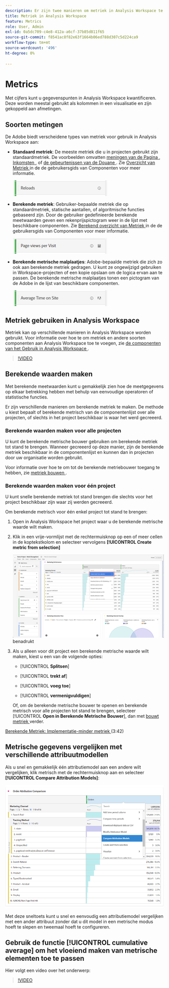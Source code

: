 ```yaml
---
description: Er zijn twee manieren om metriek in Analysis Workspace te gebruiken.
title: Metriek in Analysis Workspace
feature: Metrics
role: User, Admin
exl-id: 0a5dc709-c4e8-412a-a6cf-37b85d811f65
source-git-commit: f8541ac8f82e63f1664b06ed788d307c5d224ca9
workflow-type: tm+mt
source-wordcount: '496'
ht-degree: 0%

---
```


# Metrics

Met cijfers kunt u gegevenspunten in Analysis Workspace kwantificeren. Deze worden meestal gebruikt als kolommen in een visualisatie en zijn gekoppeld aan afmetingen.

## Soorten metingen

De Adobe biedt verscheidene types van metriek voor gebruik in Analysis Workspace aan:

* **Standaard metriek**: De meeste metriek die u in projecten gebruikt zijn standaardmetriek. De voorbeelden omvatten [ meningen van de Pagina ](/help/components/metrics/page-views.md), [ Inkomsten ](/help/components/metrics/revenue.md), of [ de gebeurtenissen van de Douane ](/help/components/metrics/custom-events.md). Zie [ Overzicht van Metriek ](/help/components/metrics/overview.md) in de de gebruikersgids van Componenten voor meer informatie.

  ![ Standaard metrisch ](assets/standard-metric.png)

* **Berekende metriek**: Gebruiker-bepaalde metriek die op standaardmetriek, statische aantallen, of algoritmische functies gebaseerd zijn. Door de gebruiker gedefinieerde berekende meetwaarden geven een rekenprijspictogram weer in de lijst met beschikbare componenten. Zie [ Berekend overzicht van Metriek ](/help/components/c-calcmetrics/cm-overview.md) in de de gebruikersgids van Componenten voor meer informatie.

  ![ Berekende metrisch ](assets/calculated-metric.png)

* **Berekende metrische malplaatjes**: Adobe-bepaalde metriek die zich zo ook aan berekende metriek gedragen. U kunt ze ongewijzigd gebruiken in Workspace-projecten of een kopie opslaan om de logica ervan aan te passen. De berekende metrische malplaatjes tonen een pictogram van de Adobe in de lijst van beschikbare componenten.

  ![ Berekend metrisch malplaatje ](assets/calculated-metric-template.png)

## Metriek gebruiken in Analysis Workspace

Metriek kan op verschillende manieren in Analysis Workspace worden gebruikt. Voor informatie over hoe te om metriek en andere soorten componenten aan Analysis Workspace toe te voegen, zie [ de componenten van het Gebruik in Analysis Workspace ](/help/analyze/analysis-workspace/components/use-components-in-workspace.md).

>[!VIDEO](https://video.tv.adobe.com/v/40817/?quality=12)

## Berekende waarden maken

Met berekende meetwaarden kunt u gemakkelijk zien hoe de meetgegevens op elkaar betrekking hebben met behulp van eenvoudige operatoren of statistische functies.

Er zijn verschillende manieren om berekende metriek te maken. De methode u kiest bepaalt of berekende metrisch van de componentenlijst over alle projecten, of slechts in het project beschikbaar is waar het werd gecreeerd.

### Berekende waarden maken voor alle projecten

U kunt de berekende metrische bouwer gebruiken om berekende metriek tot stand te brengen. Wanneer gecreeerd op deze manier, zijn de berekende metriek beschikbaar in de componentenlijst en kunnen dan in projecten door uw organisatie worden gebruikt.

Voor informatie over hoe te om tot de berekende metriebouwer toegang te hebben, zie [ metriek bouwen ](/help/components/c-calcmetrics/c-workflow/cm-workflow/c-build-metrics/cm-build-metrics.md).

### Berekende waarden maken voor één project

U kunt snelle berekende metriek tot stand brengen die slechts voor het project beschikbaar zijn waar zij werden gecreeerd.

Om berekende metrisch voor één enkel project tot stand te brengen:

1. Open in Analysis Workspace het project waar u de berekende metrische waarde wilt maken.

1. Klik in een vrije-vormlijst met de rechtermuisknop op een of meer cellen in de koptekstkolom en selecteer vervolgens **[!UICONTROL Create metric from selection]**

   ![ het paneel dat van Workspace creeert van selectie ](assets/create-metric-from-selection.png) benadrukt

1. Als u alleen voor dit project een berekende metrische waarde wilt maken, kiest u een van de volgende opties:

   * [!UICONTROL **Splitsen**]

   * [!UICONTROL **trekt af**]

   * [!UICONTROL **voeg toe**]

   * [!UICONTROL **vermenigvuldigen**]

   Of, om de berekende metrische bouwer te openen en berekende metrisch voor alle projecten tot stand te brengen, selecteer [!UICONTROL **Open in Berekende Metrische Bouwer**], dan met [ bouwt metriek ](/help/components/c-calcmetrics/c-workflow/cm-workflow/c-build-metrics/cm-build-metrics.md) verder.

[ Berekende Metriek: Implementatie-minder metriek ](https://experienceleague.adobe.com/docs/analytics-learn/tutorials/components/calculated-metrics/calculated-metrics-implementationless-metrics.html) (3:42)

## Metrische gegevens vergelijken met verschillende attribuutmodellen

Als u snel en gemakkelijk één attributiemodel aan een andere wilt vergelijken, klik metrisch met de rechtermuisknop aan en selecteer **[!UICONTROL Compare Attribution Models]**:

![ vergelijk attributie ](assets/compare-attribution.png)

Met deze sneltoets kunt u snel en eenvoudig een attributiemodel vergelijken met een ander attribuut zonder dat u dit model in een metrische modus hoeft te slepen en tweemaal hoeft te configureren.

## Gebruik de functie [!UICONTROL cumulative average] om het vloeiend maken van metrische elementen toe te passen

Hier volgt een video over het onderwerp:

>[!VIDEO](https://video.tv.adobe.com/v/27068/?quality=12)
